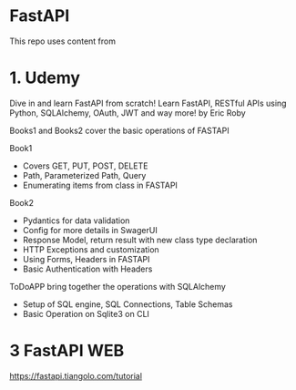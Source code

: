 # FastAPI

This repo uses content from 

# 1. Udemy

Dive in and learn FastAPI from scratch! Learn FastAPI, RESTful APIs using Python, SQLAlchemy, OAuth, JWT and way more! by Eric Roby 

Books1 and Books2 cover the basic operations of FASTAPI

Book1
- Covers GET, PUT, POST, DELETE
- Path, Parameterized Path, Query
- Enumerating items from class in FASTAPI

Book2
- Pydantics for data validation
- Config for more details in SwagerUI
- Response Model, return result with new class type declaration
- HTTP Exceptions and customization
- Using Forms, Headers in FASTAPI
- Basic Authentication with Headers

ToDoAPP bring together the operations with SQLAlchemy 
- Setup of SQL engine, SQL Connections, Table Schemas
- Basic Operation on Sqlite3 on CLI

# 3 FastAPI WEB 
https://fastapi.tiangolo.com/tutorial 